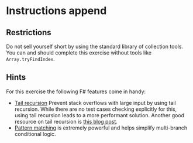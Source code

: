 # Instructions append

## Restrictions

Do not sell yourself short by using the standard library of collection
tools. You can and should complete this exercise without tools like
`Array.tryFindIndex`.

## Hints

For this exercise the following F# features come in handy:

- [Tail recursion](https://blogs.msdn.microsoft.com/fsharpteam/2011/07/08/tail-calls-in-f/) Prevent stack overflows with large input by using tail recursion. While there are no test cases checking explicitly for this, using tail recursion leads to a more performant solution. Another good resource on tail recursion is [this blog post](http://blog.ploeh.dk/2015/12/22/tail-recurse/).
- [Pattern matching](https://docs.microsoft.com/en-us/dotnet/fsharp/language-reference/pattern-matching) is extremely powerful and helps simplify multi-branch conditional logic.
